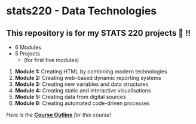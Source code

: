 # stats220 - Data Technologies
## This repository is for my STATS 220 projects 🥰 !!

* 6 Modules
* 5 Projects
  * (for first five modules)
1. **Module 1:** Creating HTML by combining modern technologies
2. **Module 2:** Creating web-based dynamic reporting systems
3. **Module 3:** Creating new variables and data structures
4. **Module 4:** Creating static and interactive visualisations
5. **Module 5:** Creating data from digital sources
6. **Module 6:** Creating automated code-driven processes

*Here is the*
[**Course Outline**](https://courseoutline.auckland.ac.nz/dco/course/STATS/220/1233)
*for this course!*
